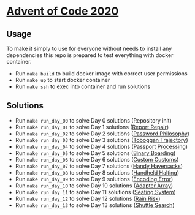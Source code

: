 # [Advent of Code 2020](https://adventofcode.com/2020)

## Usage

To make it simply to use for everyone without needs to install any dependencies this repo is prepared to test everything with docker container.

* Run `make build` to build docker image with correct user permissions
* Run `make up` to start docker container
* Run `make ssh` to exec into container and run solutions

## Solutions

* Run `make run_day_00` to solve Day 0 solutions (Repository init) 
* Run `make run_day_01` to solve Day 1 solutions ([Report Repair](https://adventofcode.com/2020/day/1)) 
* Run `make run_day_02` to solve Day 2 solutions ([Password Philosophy](https://adventofcode.com/2020/day/2))
* Run `make run_day_03` to solve Day 3 solutions ([Toboggan Trajectory](https://adventofcode.com/2020/day/3))
* Run `make run_day_04` to solve Day 4 solutions ([Passport Processing](https://adventofcode.com/2020/day/4))
* Run `make run_day_05` to solve Day 5 solutions ([Binary Boarding](https://adventofcode.com/2020/day/5))
* Run `make run_day_06` to solve Day 6 solutions ([Custom Customs](https://adventofcode.com/2020/day/6))
* Run `make run_day_07` to solve Day 7 solutions ([Handy Haversacks](https://adventofcode.com/2020/day/7))
* Run `make run_day_08` to solve Day 8 solutions ([Handheld Halting](https://adventofcode.com/2020/day/8))
* Run `make run_day_09` to solve Day 9 solutions ([Encoding Error](https://adventofcode.com/2020/day/9))
* Run `make run_day_10` to solve Day 10 solutions ([Adapter Array](https://adventofcode.com/2020/day/10))
* Run `make run_day_11` to solve Day 11 solutions ([Seating System](https://adventofcode.com/2020/day/11))
* Run `make run_day_12` to solve Day 12 solutions ([Rain Risk](https://adventofcode.com/2020/day/12))
* Run `make run_day_13` to solve Day 13 solutions ([Shuttle Search](https://adventofcode.com/2020/day/13))
